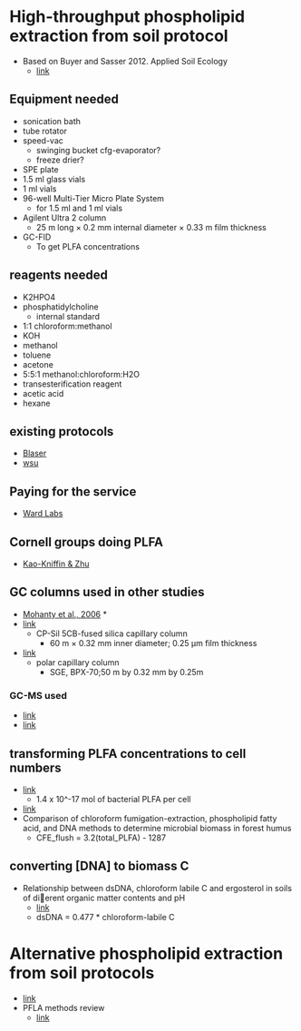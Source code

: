 # High-throughput phospholipid extraction from soil protocol

* Based on Buyer and Sasser 2012. Applied Soil Ecology
	* [link](http://www.midi-inc.com/pdf/Rapid_PLFA_Extraction.pdf)

## Equipment needed

* sonication bath
* tube rotator
* speed-vac
	* swinging bucket cfg-evaporator?
	* freeze drier?
* SPE plate
* 1.5 ml glass vials
* 1 ml vials
* 96-well Multi-Tier Micro Plate System
	* for 1.5 ml and 1 ml vials
* Agilent Ultra 2 column
	* 25 m long × 0.2 mm internal diameter × 0.33 m film thickness
* GC-FID
	* To get PLFA concentrations


## reagents needed

* K2HPO4
* phosphatidylcholine
	* internal standard
* 1:1 chloroform:methanol
* KOH
* methanol
* toluene
* acetone
* 5:5:1 methanol:chloroform:H2O
* transesterification reagent
* acetic acid
* hexane


## existing protocols

* [Blaser](http://nature.berkeley.edu/soilmicro/methods/BalserPLFA.pdf)
* [wsu](http://vegetables.wsu.edu/scri/PLFA_protocolsOnly.pdf)


## Paying for the service

* [Ward Labs](http://wardlab.com/FeeSchedule/WardLabs_FeeSchedule_Web.pdf#page=4)


## Cornell groups doing PLFA

* [Kao-Kniffin & Zhu](http://link.springer.com/article/10.1007%2Fs00248-013-0254-8)
	

## GC columns used in other studies

* [Mohanty et al., 2006](http://aem.asm.org/content/72/2/1346.full.pdf+html)
	* 
* [link](http://onlinelibrary.wiley.com/doi/10.1111/j.1462-2920.2007.01466.x/full)
	* CP-Sil 5CB-fused silica capillary column
		* 60 m × 0.32 mm inner diameter; 0.25 μm film thickness
* [link](http://aem.asm.org/content/72/2/1346.full.pdf+html)
	* polar capillary column 
		* SGE, BPX-70;50  m  by  0.32  mm  by  0.25m
		
### GC-MS used
		
* [link](http://www.sciencedirect.com/science/article/pii/S0038071709004209)
* [link](http://onlinelibrary.wiley.com/doi/10.1111/j.1462-2920.2007.01466.x/full)
 
	
		
## transforming PLFA concentrations to cell numbers

* [link](http://link.springer.com/article/10.1007%2FBF00384433)
	* 1.4 x 10^-17 mol of bacterial PLFA per cell
* [link](http://www.sciencedirect.com/science/article/pii/016864969500046D)
* Comparison of chloroform fumigation-extraction, phospholipid fatty acid,
and DNA methods to determine microbial biomass in forest humus
	* CFE_flush = 3.2(total_PLFA) - 1287
	
## converting [DNA] to biomass C

* Relationship between dsDNA, chloroform labile C and ergosterol in soils of di􏰈erent organic matter contents and pH
	* [link](http://www.sciencedirect.com/science/article/pii/S0038071799002102)
	* dsDNA = 0.477 * chloroform-labile C
	


# Alternative phospholipid extraction from soil protocols

* [link](http://journals.plos.org/plosone/article?id=10.1371/journal.pone.0115775#s2)
* PFLA methods review
	* [link](http://www.sciencedirect.com/science/article/pii/S0016706109000548)


